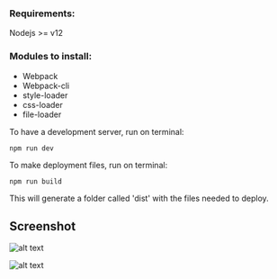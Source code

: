 ### Requirements:

Nodejs >= v12   

### Modules to install:

- Webpack
- Webpack-cli
- style-loader
- css-loader
- file-loader

To have a development server, run on terminal:

```
npm run dev
```


To make deployment files, run on terminal:

```
npm run build
```

This will generate a folder called 'dist' with the files needed to deploy.

## Screenshot

![alt text](https://raw.githubusercontent.com/alan-valenzuela93/world-weather-nodejs/master/assets/full.png)


![alt text](https://raw.githubusercontent.com/alan-valenzuela93/world-weather-nodejs/master/assets/responsive.png)
